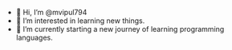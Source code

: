 - 👋 Hi, I’m @mvipul794
- 👀 I’m interested in learning new things.
- 🌱 I’m currently starting a new journey of learning programming languages.

<!---
mvipul794/mvipul794 is a ✨ special ✨ repository because its `README.md` (this file) appears on your GitHub profile.
You can click the Preview link to take a look at your changes.
--->
